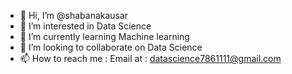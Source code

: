 - 👋 Hi, I’m @shabanakausar
- 👀 I’m interested in Data Science
- 🌱 I’m currently learning Machine learning
- 💞️ I’m looking to collaborate on Data Science
- 📫 How to reach me : Email at : datascience7861111@gmail.com

<!---
shabanakausar/shabanakausar is a ✨ special ✨ repository because its `README.md` (this file) appears on your GitHub profile.
You can click the Preview link to take a look at your changes.
--->
